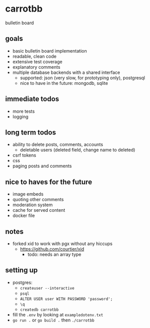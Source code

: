 # carrotbb
bulletin board

## goals
- basic bulletin board implementation
- readable, clean code
- extensive test coverage
- explanatory comments
- multiple database backends with a shared interface
    - supported: json (very slow, for prototyping only), postgresql
    - nice to have in the future: mongodb, sqlite

## immediate todos
- more tests
- logging

## long term todos
- ability to delete posts, comments, accounts
    - deletable users (deleted field, change name to deleted)
- csrf tokens
- css
- paging posts and comments

## nice to haves for the future
- image embeds
- quoting other comments
- moderation system
- cache for served content
- docker file

## notes
- forked xid to work with pgx without any hiccups
    - https://github.com/courtier/xid
        - todo: needs an array type

## setting up
- postgres:
    - `createuser --interactive`
    - `psql`
    - `ALTER USER user WITH PASSWORD 'password';`
    - `\q`
    - `createdb carrotbb`
- fill the `.env` by looking at `exampledotenv.txt`
- `go run .` or `go build .` then `./carrotbb`